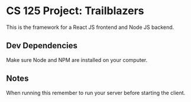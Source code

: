 # CS 125 Project: Trailblazers

This is the framework for a React JS frontend and Node JS backend.

## Dev Dependencies
Make sure Node and NPM are installed on your computer.

## Notes
When running this remember to run your server before starting the client.
